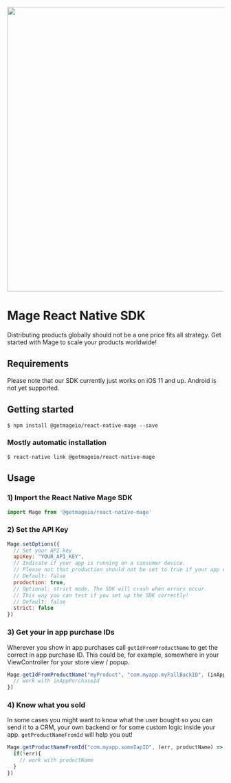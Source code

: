 <p align="center"><a href="https://www.getmage.io/"><img width="660" src="https://uploads-ssl.webflow.com/5eb96fb23eccf7fcdeb3d89f/5ef20b997a17d70677effb6f_header.svg"></a></p>

# Mage React Native SDK

Distributing products globally should not be a one price fits all strategy. Get started with Mage to scale your products worldwide!

## Requirements
Please note that our SDK currently just works on iOS 11 and up. Android is not yet supported.

## Getting started

`$ npm install @getmageio/react-native-mage --save`

### Mostly automatic installation

`$ react-native link @getmageio/react-native-mage`

## Usage

### 1) Import the React Native Mage SDK

```javascript
import Mage from '@getmageio/react-native-mage'
```

### 2) Set the API Key 

```javascript
Mage.setOptions({
  // Set your API key
  apiKey: "YOUR_API_KEY",
  // Indicate if your app is running on a consumer device.
  // Please not that production should not be set to true if your app runs on real testing devices!
  // Default: false
  production: true,
  // Optional: strict mode. The SDK will crash when errors occur.
  // This way you can test if you set up the SDK correctly!
  // Default: false
  strict: false
})
```

### 3) Get your in app purchase IDs

Wherever you show in app purchases call `getIdFromProductName` to get the correct in app purchase ID. This could be, for example, somewhere in your ViewController for your store view / popup.

```javascript
Mage.getIdFromProductName("myProduct", "com.myapp.myFallBackID", (inAppPurchaseId) => {
  // work with inAppPurchaseId 
})
```

### 4) Know what you sold

In some cases you might want to know what the user bought so you can send it to a CRM,
your own backend or for some custom logic inside your app. `getProductNameFromId` will help you out!

```javascript
Mage.getProductNameFromId("com.myapp.someIapID", (err, productName) => {
  if(!err){
    // work with productName 
  }
})